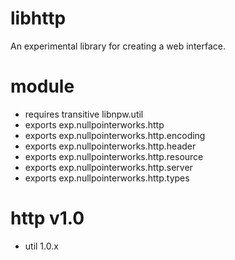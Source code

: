# libhttp
An experimental library for creating a web interface. 

# module
* requires transitive libnpw.util
* exports exp.nullpointerworks.http
* exports exp.nullpointerworks.http.encoding
* exports exp.nullpointerworks.http.header
* exports exp.nullpointerworks.http.resource
* exports exp.nullpointerworks.http.server
* exports exp.nullpointerworks.http.types
	
# http v1.0
* util 1.0.x

